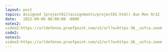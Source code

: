 ```yaml
---
layout: post
topics: Assigned [project01](assignments/project01.html) due Mon 9/12
date:   2022-09-06 08:00:00 -0800
notes2: 
video2:https://urldefense.proofpoint.com/v2/url?u=https-3A__usfca.zoom.us_rec_share_aHoFg6mVRGVZQrqgA3rEetXLHj4RCvcDESAM63EaUzXc2YO2B-5FQ4ehggXh0RYlUW.PTojBVI0Yqgbxhg7&d=DwMFAw&c=qgVugHHq3rzouXkEXdxBNQ&r=m_kj74_wYREst25SeYd3VZT3dlVY49Gcmu167aW541I&m=FB_DvHHN57olx8g_rNHj4Q-K_PBRRAVsa2uUpet5M_3fAO2owfvdbILinFgCxbsM&s=HyHpeyRq2arnR6ARHA2k4T4THg-eKkbF7I8jCcVHVpA&e=
code2: 
notes3: 
video3:https://urldefense.proofpoint.com/v2/url?u=https-3A__usfca.zoom.us_rec_share_KeDjPlxstBS0QnCjF027F1Ok-2Dk8samMzc4EKyS7zpSOeaUu8aZUW1oswWFdAcVnx.0k5ZqVrrZ3nmS6-2D5&d=DwMFAw&c=qgVugHHq3rzouXkEXdxBNQ&r=m_kj74_wYREst25SeYd3VZT3dlVY49Gcmu167aW541I&m=6ykhiMRweF9AsOz_0JLQXbVQOdKBJRmtYny5adD340BQYVK5hyqYoy6cBIWUXyJY&s=pY_D47l1VEljy1KBlZDug7_NvUVOwhcFK2s28LCujaw&e=
---
```

